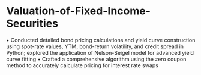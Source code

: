 # Valuation-of-Fixed-Income-Securities
• Conducted detailed bond pricing calculations and yield curve construction using spot-rate values, YTM, bond-return
volatility, and credit spread in Python; explored the application of Nelson-Seigel model for advanced yield curve fitting
• Crafted a comprehensive algorithm using the zero coupon method to accurately calculate pricing for interest rate swaps
